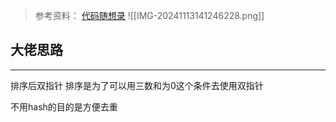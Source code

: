 >参考资料：
>[代码随想录](https://github.com/youngyangyang04/leetcode-master/blob/master/problems/0015.%E4%B8%89%E6%95%B0%E4%B9%8B%E5%92%8C.md)
![[IMG-20241113141246228.png]]

## 大佬思路
---
排序后双指针
排序是为了可以用三数和为0这个条件去使用双指针

不用hash的目的是方便去重